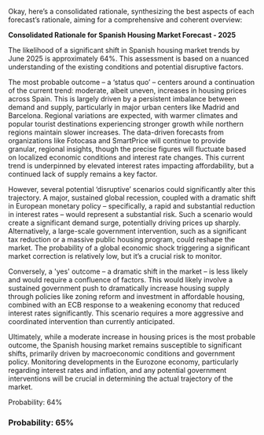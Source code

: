 Okay, here’s a consolidated rationale, synthesizing the best aspects of each forecast’s rationale, aiming for a comprehensive and coherent overview:

**Consolidated Rationale for Spanish Housing Market Forecast - 2025**

The likelihood of a significant shift in Spanish housing market trends by June 2025 is approximately 64%. This assessment is based on a nuanced understanding of the existing conditions and potential disruptive factors.

The most probable outcome – a ‘status quo’ – centers around a continuation of the current trend: moderate, albeit uneven, increases in housing prices across Spain. This is largely driven by a persistent imbalance between demand and supply, particularly in major urban centers like Madrid and Barcelona. Regional variations are expected, with warmer climates and popular tourist destinations experiencing stronger growth while northern regions maintain slower increases. The data-driven forecasts from organizations like Fotocasa and SmartPrice will continue to provide granular, regional insights, though the precise figures will fluctuate based on localized economic conditions and interest rate changes. This current trend is underpinned by elevated interest rates impacting affordability, but a continued lack of supply remains a key factor.

However, several potential ‘disruptive’ scenarios could significantly alter this trajectory. A major, sustained global recession, coupled with a dramatic shift in European monetary policy – specifically, a rapid and substantial reduction in interest rates – would represent a substantial risk. Such a scenario would create a significant demand surge, potentially driving prices up sharply. Alternatively, a large-scale government intervention, such as a significant tax reduction or a massive public housing program, could reshape the market.  The probability of a global economic shock triggering a significant market correction is relatively low, but it’s a crucial risk to monitor.

Conversely, a 'yes' outcome – a dramatic shift in the market – is less likely and would require a confluence of factors.  This would likely involve a sustained government push to dramatically increase housing supply through policies like zoning reform and investment in affordable housing, combined with an ECB response to a weakening economy that reduced interest rates significantly.  This scenario requires a more aggressive and coordinated intervention than currently anticipated.

Ultimately, while a moderate increase in housing prices is the most probable outcome, the Spanish housing market remains susceptible to significant shifts, primarily driven by macroeconomic conditions and government policy.  Monitoring developments in the Eurozone economy, particularly regarding interest rates and inflation, and any potential government interventions will be crucial in determining the actual trajectory of the market.

Probability: 64%

### Probability: 65%